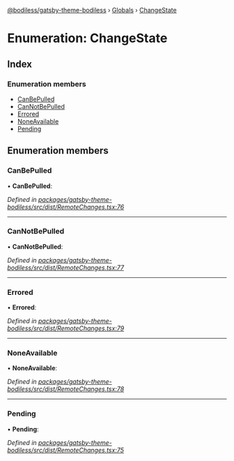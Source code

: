 [@bodiless/gatsby-theme-bodiless](../README.md) › [Globals](../globals.md) › [ChangeState](changestate.md)

# Enumeration: ChangeState

## Index

### Enumeration members

* [CanBePulled](changestate.md#canbepulled)
* [CanNotBePulled](changestate.md#cannotbepulled)
* [Errored](changestate.md#errored)
* [NoneAvailable](changestate.md#noneavailable)
* [Pending](changestate.md#pending)

## Enumeration members

###  CanBePulled

• **CanBePulled**:

*Defined in [packages/gatsby-theme-bodiless/src/dist/RemoteChanges.tsx:76](https://github.com/johnsonandjohnson/Bodiless-JS/blob/da25d4f/packages/gatsby-theme-bodiless/src/dist/RemoteChanges.tsx#L76)*

___

###  CanNotBePulled

• **CanNotBePulled**:

*Defined in [packages/gatsby-theme-bodiless/src/dist/RemoteChanges.tsx:77](https://github.com/johnsonandjohnson/Bodiless-JS/blob/da25d4f/packages/gatsby-theme-bodiless/src/dist/RemoteChanges.tsx#L77)*

___

###  Errored

• **Errored**:

*Defined in [packages/gatsby-theme-bodiless/src/dist/RemoteChanges.tsx:79](https://github.com/johnsonandjohnson/Bodiless-JS/blob/da25d4f/packages/gatsby-theme-bodiless/src/dist/RemoteChanges.tsx#L79)*

___

###  NoneAvailable

• **NoneAvailable**:

*Defined in [packages/gatsby-theme-bodiless/src/dist/RemoteChanges.tsx:78](https://github.com/johnsonandjohnson/Bodiless-JS/blob/da25d4f/packages/gatsby-theme-bodiless/src/dist/RemoteChanges.tsx#L78)*

___

###  Pending

• **Pending**:

*Defined in [packages/gatsby-theme-bodiless/src/dist/RemoteChanges.tsx:75](https://github.com/johnsonandjohnson/Bodiless-JS/blob/da25d4f/packages/gatsby-theme-bodiless/src/dist/RemoteChanges.tsx#L75)*
